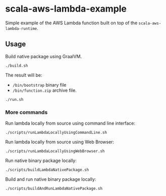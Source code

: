 # scala-aws-lambda-example

Simple example of the AWS Lambda function built on top of the `scala-aws-lambda-runtime`.

## Usage

Build native package using GraalVM.

```
./build.sh
```

The result will be:

- `/bin/bootstrap` binary file
- `/bin/function.zip` archive file. 

```
./run.sh
```

### More commands

Run lambda locally from source using command line interface:
```
./scripts/runLambdaLocallyUsingCommandLine.sh
```

Run lambda locally from source using Web Browser:
```
./scripts/runLambdaLocallyUsingWebBrowser.sh
```

Run native binary package locally:
```
./scripts/buildLambdaNativePackage.sh
```

Build and run native binary package locally:
```
./scripts/buildAndRunLambdaNativePackage.sh
```